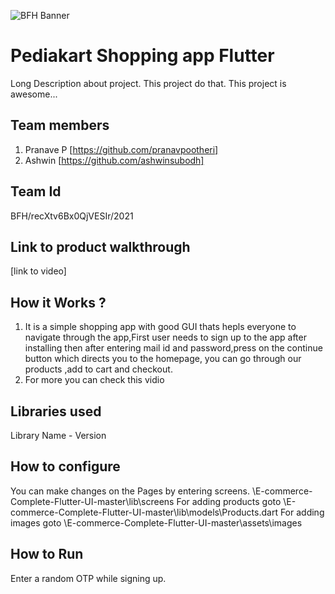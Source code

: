 ![BFH Banner](https://trello-attachments.s3.amazonaws.com/542e9c6316504d5797afbfb9/542e9c6316504d5797afbfc1/39dee8d993841943b5723510ce663233/Frame_19.png)
# Pediakart Shopping app Flutter
Long Description about project. This project do that. This project is awesome...
## Team members
1. Pranave P [https://github.com/pranavpootheri]
2. Ashwin [https://github.com/ashwinsubodh]
## Team Id 
BFH/recXtv6Bx0QjVESIr/2021
## Link to product walkthrough
[link to video]
## How it Works ?
1. It is a simple shopping app with good GUI thats hepls everyone to navigate through the app,First user needs to sign up to the app after installing then after entering mail id and password,press on the continue button which directs you to the homepage, you can go through our products ,add to cart and checkout. 
2. For more you can check this vidio
## Libraries used
Library Name - Version
## How to configure
You can make changes on the Pages by entering screens. \E-commerce-Complete-Flutter-UI-master\lib\screens
For adding products goto \E-commerce-Complete-Flutter-UI-master\lib\models\Products.dart
For adding images goto \E-commerce-Complete-Flutter-UI-master\assets\images
## How to Run
Enter a random OTP while signing up.

